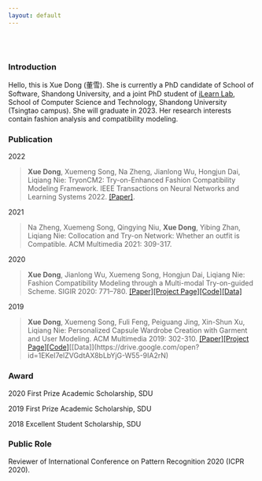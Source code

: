 ```yaml
---
layout: default
---
```


<br>

<br>

### Introduction

Hello, this is Xue Dong (董雪). She is currently a PhD candidate of School of Software, Shandong University, and a joint PhD student of [iLearn Lab](http://ilearn.qd.sdu.edu.cn/), School of Computer Science and Technology, Shandong University (Tsingtao campus). She will graduate in 2023. Her research interests contain fashion analysis and compatibility modeling. 

### Publication
2022
>**Xue Dong**, Xuemeng Song, Na Zheng, Jianlong Wu, Hongjun Dai, Liqiang Nie: TryonCM2: Try-on-Enhanced Fashion Compatibility Modeling Framework. IEEE Transactions on Neural Networks and Learning Systems 2022. [[Paper]](https://ieeexplore.ieee.org/abstract/document/9775146).

2021
>Na Zheng, Xuemeng Song, Qingying Niu, **Xue Dong**, Yibing Zhan, Liqiang Nie: Collocation and Try-on Network: Whether an outfit is Compatible. ACM Multimedia 2021: 309-317.

2020
>**Xue Dong**, Jianlong Wu, Xuemeng Song, Hongjun Dai, Liqiang Nie: Fashion Compatibility Modeling through a Multi-modal Try-on-guided Scheme. SIGIR 2020: 771–780. [[Paper]](./assets/paper/FashionCompatibilityModelingthroughaMulti-modalTry-on-guidedScheme.pdf)[[Project Page]](https://dxresearch.wixsite.com/tryon-cm)[[Code]](https://drive.google.com/open?id=1nL4CuyEvafEx8hbpGVj0v81C1fETZjR0)[[Data]](https://drive.google.com/open?id=1-0wG_NXEEWMFe1JqOG2nGx3uQJDiVInS)

2019
>**Xue Dong**, Xuemeng Song, Fuli Feng, Peiguang Jing, Xin-Shun Xu, Liqiang Nie: Personalized Capsule Wardrobe Creation with Garment and User Modeling. ACM Multimedia 2019: 302-310. [[Paper]](./assets/paper/PersonalizedCapsuleWardrobeCreationwithGarmentandUserModeling.pdf)[[Project Page]](https://dxresearch.wixsite.com/pcw-dc)[[Code]](https://drive.google.com/open?id=133rsjW8QoDJKw75zJ5US0od488DXq4y_)[[Data]](https://drive.google.com/open?id=1EKeI7elZVGdtAX8bLbYjG-W55-9IA2rN)

### Award

2020 First Prize Academic Scholarship, SDU

2019 First Prize Academic Scholarship, SDU

2018 Excellent Student Scholarship, SDU

### Public Role

Reviewer of International Conference on Pattern Recognition 2020 (ICPR 2020).
